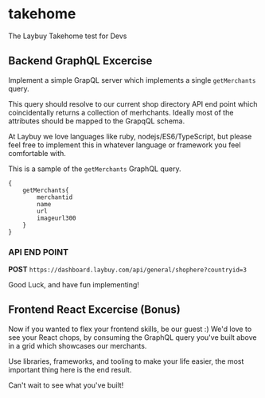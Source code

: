 # takehome
The Laybuy Takehome test for Devs

## Backend GraphQL Excercise
Implement a simple GrapQL server which implements a single `getMerchants` query.

This query should resolve to our current shop directory API end point which coincidentally returns a collection of merhchants. Ideally most of the attributes should be mapped to the GrapqQL schema.

At Laybuy we love languages like ruby, nodejs/ES6/TypeScript, but please feel free to implement this in whatever language or framework you feel comfortable with.

This is a sample of the `getMerchants` GraphQL query.
```
{
    getMerchants{
        merchantid
        name
        url
        imageurl300
    } 
}
```

### API END POINT
**POST** `https://dashboard.laybuy.com/api/general/shophere?countryid=3`

Good Luck, and have fun implementing!

## Frontend React Excercise (Bonus)

Now if you wanted to flex your frontend skills, be our guest :) We'd love to see your React chops, by consuming the GraphQL query you've built above in a grid which showcases our merchants.

Use libraries, frameworks, and tooling to make your life easier, the most important thing here is the end result. 

Can't wait to see what you've built!


